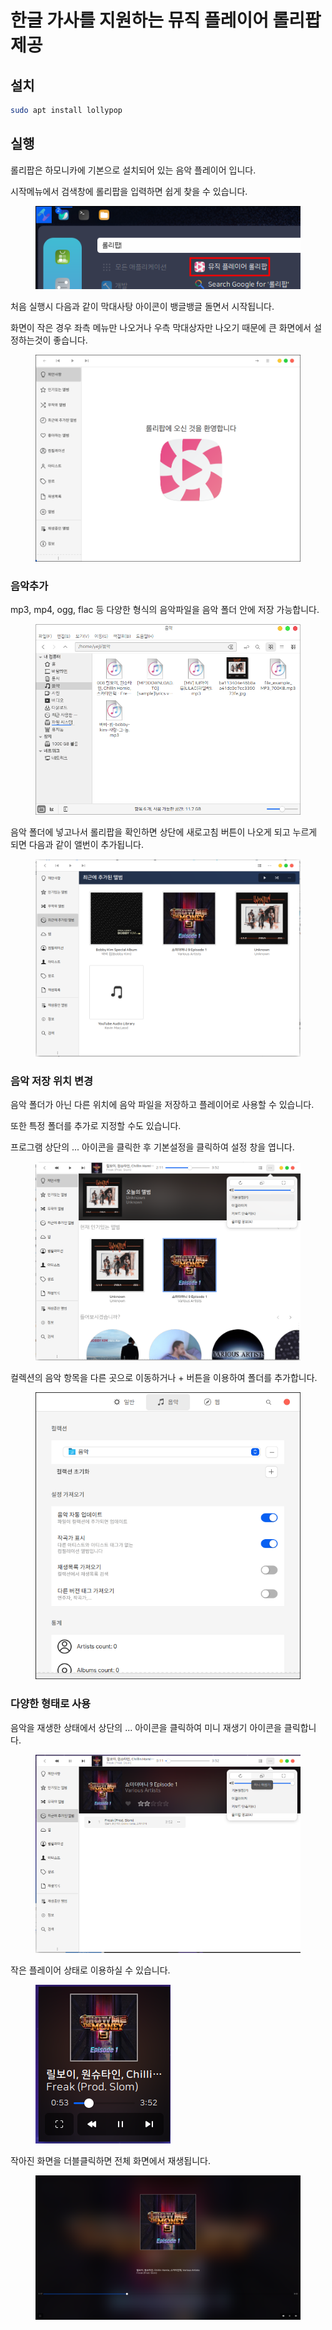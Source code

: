 # 한글 가사를 지원하는 뮤직 플레이어 롤리팝 제공



## 설치

```bash
sudo apt install lollypop
```

## 실행

롤리팝은 하모니카에 기본으로 설치되어 있는 음악 플레이어 입니다.

시작메뉴에서 검색창에 롤리팝을 입력하면 쉽게 찾을 수 있습니다.

<figure><img src="../.gitbook/assets/lollypop_001.png" alt=""><figcaption></figcaption></figure>

처음 실행시 다음과 같이 막대사탕 아이콘이 뱅글뱅글 돌면서 시작됩니다.

화면이 작은 경우 좌측 메뉴만 나오거나 우측 막대상자만 나오기 때문에 큰 화면에서 설정하는것이 좋습니다.

<figure><img src="../.gitbook/assets/lollypop_002.png" alt=""><figcaption></figcaption></figure>

### 음악추가

mp3, mp4, ogg, flac 등 다양한 형식의 음악파일을 음악 폴더 안에 저장 가능합니다.

<figure><img src="../.gitbook/assets/lollypop_003.png" alt=""><figcaption></figcaption></figure>

음악 폴더에 넣고나서 롤리팝을 확인하면 상단에 새로고침 버튼이 나오게 되고 누르게 되면 다음과 같이 앨번이 추가됩니다.

<figure><img src="../.gitbook/assets/lollypop_004.png" alt=""><figcaption></figcaption></figure>

### 음악 저장 위치 변경

음악 폴더가 아닌 다른 위치에 음악 파일을 저장하고 플레이어로 사용할 수 있습니다.

또한 특정 폴더를 추가로 지정할 수도 있습니다.

프로그램 상단의 ... 아이콘을 클릭한 후 기본설정을 클릭하여 설정 창을 엽니다.

<figure><img src="../.gitbook/assets/lollypop_005.png" alt=""><figcaption></figcaption></figure>

컬렉션의 음악 항목을 다른 곳으로 이동하거나 + 버튼을 이용하여 폴더를 추가합니다.

<figure><img src="../.gitbook/assets/lollypop_006.png" alt=""><figcaption></figcaption></figure>

### 다양한 형태로 사용

음악을 재생한 상태에서 상단의 ... 아이콘을 클릭하여 미니 재생기 아이콘을 클릭합니다.

<figure><img src="../.gitbook/assets/lollypop_007.png" alt=""><figcaption></figcaption></figure>

작은 플레이어 상태로 이용하실 수 있습니다.

<figure><img src="../.gitbook/assets/lollypop_008.png" alt=""><figcaption></figcaption></figure>

작아진 화면을 더블클릭하면 전체 화면에서 재생됩니다.

<figure><img src="../.gitbook/assets/lollypop_009.png" alt=""><figcaption></figcaption></figure>
